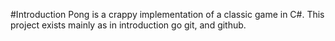 #Introduction
Pong is a crappy implementation of a classic game in C#. This project exists mainly as in introduction go git, and github.